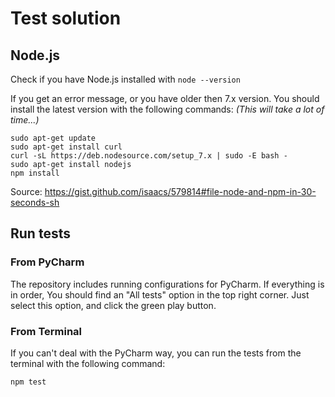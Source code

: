 # Test solution

## Node.js
Check if you have Node.js installed with `node --version`

If you get an error message, or you have older then 7.x version.
You should install the latest version with the following commands: *(This will take a lot of time...)*
```
sudo apt-get update
sudo apt-get install curl
curl -sL https://deb.nodesource.com/setup_7.x | sudo -E bash -
sudo apt-get install nodejs
npm install
```

Source: https://gist.github.com/isaacs/579814#file-node-and-npm-in-30-seconds-sh


## Run tests

### From PyCharm
The repository includes running configurations for PyCharm.
If everything is in order, You should find an "All tests" option in the top right corner.
Just select this option, and click the green play button.


### From Terminal
If you can't deal with the PyCharm way, you can run the tests from the terminal with the following command:
```
npm test
```
